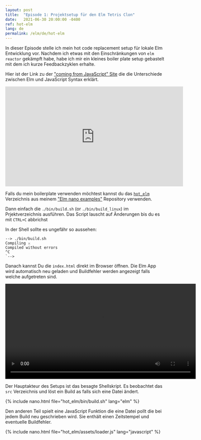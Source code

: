 ```yaml
---
layout: post
title:  "Episode 1: Projektsetup für den Elm Tetris Clon"
date:   2021-06-30 20:00:00 -0400
ref: hot-elm
lang: de
permalink: /elm/de/hot-elm
---
```


In dieser Episode stelle ich mein hot code replacement setup für lokale Elm Entwicklung vor. Nachdem ich etwas mit den Einschränkungen von `elm reactor` gekämpft habe, habe ich mir ein kleines boiler plate setup gebastelt mit dem ich kurze Feedbackzyklen erhalte.

Hier ist der Link zu der ["coming from JavaScript" Site](https://elm-lang.org/docs/from-javascript) die die Unterschiede zwischen Elm und JavaScript Syntax erklärt.

<iframe width="560" height="315" src="https://www.youtube.com/embed/ghOxi5Fjwac" title="YouTube video player" frameborder="0" allow="accelerometer; autoplay; clipboard-write; encrypted-media; gyroscope; picture-in-picture" allowfullscreen></iframe>

Falls du mein boilerplate verwenden möchtest kannst du das [`hot_elm`](https://github.com/axelerator/elm-nano-examples/tree/master/hot_elm) Verzeichnis aus meinem ["Elm nano examples"](https://github.com/axelerator/elm-nano-examples) Repository verwenden.

Dann einfach die `./bin/build.sh` (or `./bin/build_linux`) im Prjektverzeichnis ausführen. Das Script lauscht auf Änderungen bis du es mit `CTRL+C` abbrichst

In der Shell sollte es ungefähr so aussehen:

```
--> ./bin/build.sh
Compiling ⚔️
Compiled without errors
^C
`--> 
```

Danach kannst Du die `index.html` direkt im Browser öffnen. Die Elm App wird automatisch neu geladen und Buildfehler werden angezeigt falls welche aufgetreten sind.

<video loop autoplay width="600">
    <source src="/assets/posts/hotelmprev.mp4"
            type="video/mp4">

    Sorry, your browser doesn't support mp4 videos.
</video>

Der Hauptakteur des Setups ist das besagte Shellskript. Es beobachtet das `src` Verzeichnis und löst ein Build as falls sich eine Datei ändert.

{% include nano.html file="hot_elm/bin/build.sh" lang="elm" %}


Den anderen Teil spielt eine JavaScript Funktion die eine Datei pollt die bei jedem Build neu geschrieben wird. Sie enthält einen Zeitstempel und eventuelle Buildfehler.

{% include nano.html file="hot_elm/assets/loader.js" lang="javascript" %}


